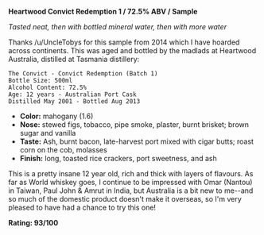 **Heartwood Convict Redemption 1 / 72.5% ABV / Sample**

*Tasted neat, then with bottled mineral water, then with more water*

Thanks /u/UncleTobys for this sample from 2014 which I have hoarded across continents.  This was aged and bottled by the madlads at  Heartwood Australia, distilled at Tasmania distillery:

    The Convict - Convict Redemption (Batch 1)
    Bottle Size: 500ml
    Alcohol Content: 72.5%
    Age: 12 years - Australian Port Cask
    Distilled May 2001 - Bottled Aug 2013

* **Color:** mahogany (1.6)
* **Nose:** stewed figs, tobacco, pipe smoke, plaster, burnt brisket; brown sugar and vanilla
* **Taste:** Ash, burnt bacon, late-harvest port mixed with cigar butts; roast corn on the cob, molasses
* **Finish:** long, toasted rice crackers, port sweetness, and ash

This is a pretty insane 12 year old, rich and thick with layers of flavours.  As far as World whiskey goes, I continue to be impressed with Omar (Nantou) in Taiwan, Paul John & Amrut in India, but Australia is a bit new to me--and so much of the domestic product doesn't make it overseas, so I'm very pleased to have had a chance to try this one!

**Rating: 93/100**